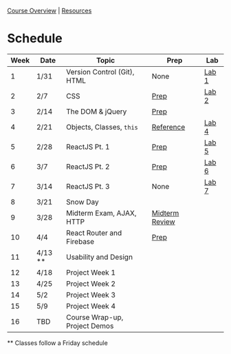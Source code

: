 [Course Overview](index.md) | [Resources](resources.md)

# Schedule

| Week | Date | Topic | Prep | Lab
| --- | --- | --- | --- | --- |
| 1 | 1/31 | Version Control (Git), HTML | None | [Lab 1](labs/01.md)
| 2 | 2/7 | CSS | [Prep](prep/02.md) | [Lab 2](labs/02.md)
| 3 | 2/14 | The DOM & jQuery | [Prep](prep/03.md) |
| 4 | 2/21 | Objects, Classes, `this` | [Reference](prep/04.md) | [Lab 4](labs/04.md)
| 5 | 2/28 | ReactJS Pt. 1 | [Prep](prep/05.md) | [Lab 5](labs/05.md)
| 6 | 3/7 | ReactJS Pt. 2 | [Prep](prep/06.md) | [Lab 6](labs/06.md)
| 7 | 3/14 | ReactJS Pt. 3 | None | [Lab 7](labs/07.md)
| 8 | 3/21 | Snow Day
| 9 | 3/28 | Midterm Exam, AJAX, HTTP | [Midterm Review](notes/midterm-review.md)
| 10 | 4/4 | React Router and Firebase | [Prep](prep/09.md)
| 11 | 4/13 ** | Usability and Design |
| 12 | 4/18 | Project Week 1 |
| 13 | 4/25 | Project Week 2 |
| 14 | 5/2 | Project Week 3 |
| 15 | 5/9 | Project Week 4 |
| 16 | TBD | Course Wrap-up, Project Demos |

** Classes follow a Friday schedule
